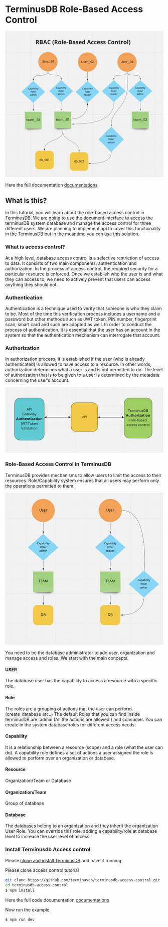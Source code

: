 # TerminusDB Role-Based Access Control 

![Access Control](./image/accesscontrol__01.png)

Here the full documentation [documentations](https://terminusdb.github.io/terminusdb-access-control/#/) 

## What is this?

In this tutorial, you will learn about the role-based access control in [TerminusDB](https://terminusdb.com). 
We are going to use the document interface to access the terminusDB system database and manage the access control for three different users. 
We are planning to implement api to cover this functionality in the TerminusDB but in the meantime you can use this solution.

### What is access control?
At a high level, database access control is a selective restriction of access to data. It consists of two main components: authentication and authorization. In the process of access control, the required security for a particular resource is enforced. Once we establish who the user is and what they can access to, we need to actively prevent that users can access anything they should not.  

### Authentication
Authentication is a technique used to verify that someone is who they claim to be. Most of the time this verification process includes a username and a password but other methods such as JWT token, PIN number, fingerprint scan, smart card and such are adapted as well. In order to conduct the process of authentication, it is essential that the user has an account in the system so that the authentication mechanism can interrogate that account.

### Authorization
In authorization process, it is established if the user (who is already authenticated) is allowed to have access to a resource. In other words, authorization determines what a user is and is not permitted to do. The level of authorization that is to be given to a user is determined by the metadata concerning the user’s account. 

![Access Control](./image/accesscontrol__02.png)

### Role-Based Access Control in TerminusDB
TerminusDB provides mechanisms to allow users to limit the access to their resources. Role/Capability system ensures that all users may perform only the operations permitted to them.

![Access Control](./image/accesscontrol__03.png)

You need to be the database administrator to add user, organization and manage access and roles.
We start with the main concepts.

#### USER 
The database user has the capability to access a resource with a specific role.

#### Role
The roles are a grouping of actions  that the user can perform. (create_database etc..)
The default Roles that you can find inside terminusDB are: admin (All the actions are allowed ) and consumer.
You can create in the system database roles for different access needs. 

#### Capability
It is a relationship between a resource (scope) and a role (what the user can do).
A capability role defines a set of actions a user assigned the role is allowed to perform over an organization or database.

#### Resource
Organization/Team or Database

#### Organization/Team
Group of database

#### Database 
The databases belong to an organization and they inherit the organization User Role.
You can override this role, adding a capability/role at database level to increase the user level of access.


### Install Terminusdb  Access control

Please [clone and install TerminusDB](https://github.com/terminusdb/terminusdb-bootstrap) and have it
running.

Please clone access control tutorial

```bash
git clone https://github.com/terminusdb/terminusdb-access-control.git
cd terminusdb-access-control
$ npm install

```
Here the full code documentation [documentations](https://terminusdb.github.io/terminusdb-access-control/#/) 

Now run the example.

```bash
$ npm run dev
```